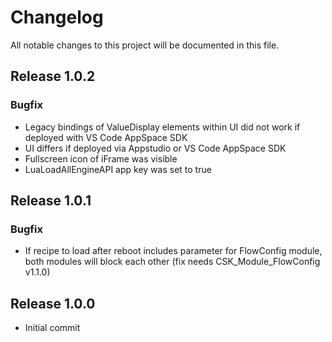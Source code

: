 # Changelog
All notable changes to this project will be documented in this file.

## Release 1.0.2

### Bugfix
- Legacy bindings of ValueDisplay elements within UI did not work if deployed with VS Code AppSpace SDK
- UI differs if deployed via Appstudio or VS Code AppSpace SDK
- Fullscreen icon of iFrame was visible
- LuaLoadAllEngineAPI app key was set to true

## Release 1.0.1

### Bugfix
- If recipe to load after reboot includes parameter for FlowConfig module, both modules will block each other (fix needs CSK_Module_FlowConfig v1.1.0)

## Release 1.0.0
- Initial commit